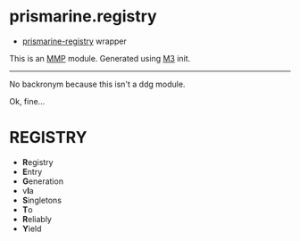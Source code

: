 # prismarine.registry

- [prismarine-registry](https://github.com/prismarinejs/prismarine-registry) wrapper

This is an [MMP](https://github.com/DinheroDevelopmentGroup/modular-minecraft-proxy) module.
Generated using [M3](https://github.com/DinheroDevelopmentGroup/modular-minecraft-proxy/tree/main/src/m3) init.

---

No backronym because this isn't a ddg module.

Ok, fine...

# REGISTRY

- **R**egistry
- **E**ntry
- **G**eneration
- v**I**a
- **S**ingletons
- **T**o
- **R**eliably
- **Y**ield
